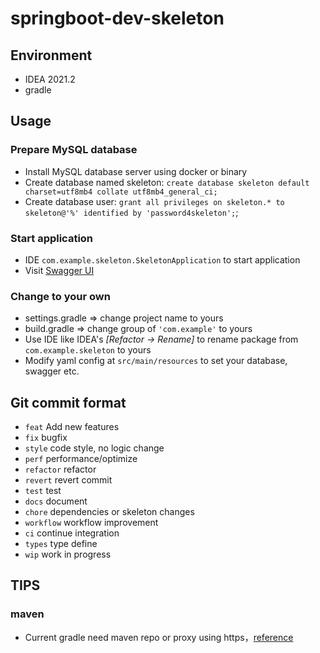 # springboot-dev-skeleton

## Environment

+ IDEA 2021.2
+ gradle

## Usage

### Prepare MySQL database
+ Install MySQL database server using docker or binary
+ Create database named skeleton: `create database skeleton default charset=utf8mb4 collate utf8mb4_general_ci;`
+ Create database user: `grant all privileges on skeleton.* to skeleton@'%' identified by 'password4skeleton';`;

### Start application
+ IDE `com.example.skeleton.SkeletonApplication` to start application
+ Visit [Swagger UI](http://localhost:8080/swagger-ui/index.html?configUrl=/v3/api-docs/swagger-config)

### Change to your own

+ settings.gradle => change project name to yours
+ build.gradle => change group of `'com.example'` to yours
+ Use IDE like IDEA's *[Refactor -> Rename]* to rename package from `com.example.skeleton` to yours
+ Modify yaml config at `src/main/resources` to set your database, swagger etc.

## Git commit format

- `feat` Add new features
- `fix` bugfix
- `style` code style, no logic change
- `perf` performance/optimize
- `refactor` refactor
- `revert` revert commit
- `test` test
- `docs` document
- `chore` dependencies or skeleton changes
- `workflow` workflow improvement
- `ci` continue integration
- `types` type define
- `wip` work in progress

## TIPS

### maven
+ Current gradle need maven repo or proxy using https，[reference](https://support.sonatype.com/hc/en-us/articles/360041287334)